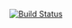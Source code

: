 [![Build Status](https://travis-ci.org/freemint/m68k-atari-mint-gcc.svg?branch=gcc-7-mint)](https://travis-ci.org/freemint/m68k-atari-mint-gcc)
